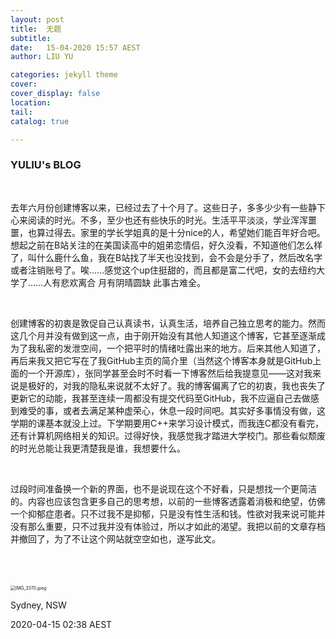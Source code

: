 ```yaml
---
layout: post
title:  无题
subtitle: 
date:   15-04-2020 15:57 AEST
author: LIU YU

categories: jekyll theme
cover: 
cover_display: false
location: 
tail: 
catalog: true 

---
```


### YULIU's BLOG

<br>

​		去年六月份创建博客以来，已经过去了十个月了。这些日子，多多少少有一些静下心来阅读的时光。不多，至少也还有些快乐的时光。生活平平淡淡，学业浑浑噩噩，也算过得去。家里的学长学姐真的是十分nice的人，希望她们能百年好合吧。想起之前在B站关注的在美国读高中的姐弟恋情侣，好久没看，不知道他们怎么样了，叫什么鹿什么鱼，我在B站找了半天也没找到，会不会是分手了，然后改名字或者注销账号了。唉……感觉这个up住挺甜的，而且都是富二代吧，女的去纽约大学了……人有悲欢离合 月有阴晴圆缺 此事古难全。

<br>

​		创建博客的初衷是敦促自己认真读书，认真生活，培养自己独立思考的能力。然而这几个月并没有做到这一点，由于刚开始没有其他人知道这个博客，它甚至逐渐成为了我私密的发泄空间，一个把平时的情绪吐露出来的地方。后来其他人知道了，再后来我又把它写在了我GitHub主页的简介里（当然这个博客本身就是GitHub上面的一个开源库），张同学甚至会时不时看一下博客然后给我提意见——这对我来说是极好的，对我的隐私来说就不太好了。我的博客偏离了它的初衷，我也丧失了更新它的动能，我甚至连续一周都没有提交代码至GitHub，我不应逼自己去做感到难受的事，或者去满足某种虚荣心，休息一段时间吧。其实好多事情没有做，这学期的课基本就没上过。下学期要用C++来学习设计模式，而我连C都没有看完，还有计算机网络相关的知识。过得好快，我感觉我才踏进大学校门。那些看似颓废的时光总能让我更清楚我是谁，我想要什么。

<br>

​	过段时间准备换一个新的界面，也不是说现在这个不好看，只是想找一个更简洁的。内容也应该包含更多自己的思考想，以前的一些博客透露着消极和绝望，仿佛一个抑郁症患者。只不过我不是抑郁，只是没有性生活和钱。性欲对我来说可能并没有那么重要，只不过我并没有体验过，所以才如此的渴望。我把以前的文章存档并撤回了，为了不让这个网站就空空如也，遂写此文。

<br>

<br>

<br>

<img src="https://i.loli.net/2020/04/16/jfWuv9r5dY8IbJk.jpg" alt="IMG_3370.jpeg" style="zoom:50%;" />



Sydney, NSW

2020-04-15    02:38     AEST





